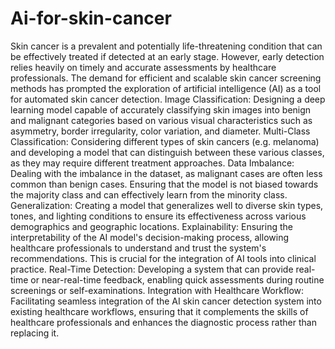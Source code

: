 # Ai-for-skin-cancer
Skin cancer is a prevalent and potentially life-threatening condition that can be effectively treated if detected at an early stage. However, early detection relies heavily on timely and accurate assessments by healthcare professionals. The demand for efficient and scalable skin cancer screening methods has prompted the exploration of artificial intelligence (AI) as a tool for automated skin cancer detection.
Image Classification: Designing a deep learning model capable of accurately classifying skin images into benign and malignant categories based on various visual characteristics such as asymmetry, border irregularity, color variation, and diameter.
Multi-Class Classification: Considering different types of skin cancers (e.g. melanoma) and developing a model that can distinguish between these various classes, as they may require different treatment approaches.
Data Imbalance: Dealing with the imbalance in the dataset, as malignant cases are often less common than benign cases. Ensuring that the model is not biased towards the majority class and can effectively learn from the minority class.
Generalization: Creating a model that generalizes well to diverse skin types, tones, and lighting conditions to ensure its effectiveness across various demographics and geographic locations.
Explainability: Ensuring the interpretability of the AI model's decision-making process, allowing healthcare professionals to understand and trust the system's recommendations. This is crucial for the integration of AI tools into clinical practice.
Real-Time Detection: Developing a system that can provide real-time or near-real-time feedback, enabling quick assessments during routine screenings or self-examinations.
Integration with Healthcare Workflow: Facilitating seamless integration of the AI skin cancer detection system into existing healthcare workflows, ensuring that it complements the skills of healthcare professionals and enhances the diagnostic process rather than replacing it.
